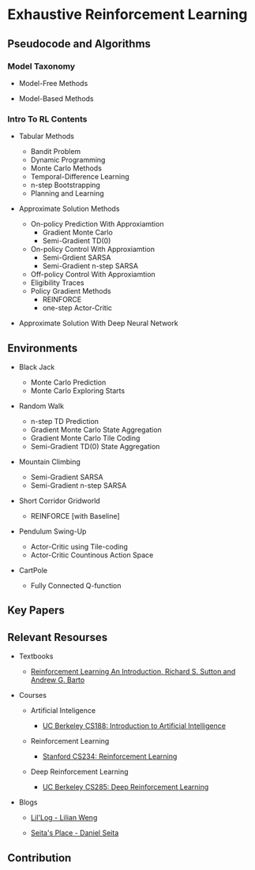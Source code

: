 # Exhaustive Reinforcement Learning

## Pseudocode and Algorithms
### Model Taxonomy
* Model-Free Methods

* Model-Based Methods

### Intro To RL Contents
* Tabular Methods
    + Bandit Problem
    + Dynamic Programming
    + Monte Carlo Methods
    + Temporal-Difference Learning
    + n-step Bootstrapping
    + Planning and Learning

* Approximate Solution Methods
    + On-policy Prediction With Approxiamtion
        - Gradient Monte Carlo
        - Semi-Gradient TD(0)
    + On-policy Control With Approxiamtion
        - Semi-Grdient SARSA
        - Semi-Gradient n-step SARSA
    + Off-policy Control  With Approxiamtion
    + Eligibility Traces
    + Policy Gradient Methods
        - REINFORCE
        - one-step Actor-Critic

* Approximate Solution With Deep Neural Network

## Environments

* Black Jack
    + Monte Carlo Prediction
    + Monte Carlo Exploring Starts

* Random Walk
    + n-step TD Prediction
    + Gradient Monte Carlo State Aggregation
    + Gradient Monte Carlo Tile Coding
    + Semi-Gradient TD(0) State Aggregation

* Mountain Climbing
    + Semi-Gradient SARSA 
    + Semi-Gradient n-step SARSA

* Short Corridor Gridworld
    + REINFORCE [with Baseline]

* Pendulum Swing-Up
    + Actor-Critic using Tile-coding
    + Actor-Critic Countinous Action Space

* CartPole
    + Fully Connected Q-function

## Key Papers

## Relevant Resourses

* Textbooks
    + [Reinforcement Learning An Introduction, Richard S. Sutton and Andrew G. Barto](http://incompleteideas.net/book/the-book.html)

* Courses
    + Artificial Inteligence
        - [UC Berkeley CS188: Introduction to Artificial Intelligence]()

    + Reinforcement Learning
        - [Stanford CS234: Reinforcement Learning](https://web.stanford.edu/class/cs234/)

    + Deep Reinforcement Learning
        - [UC Berkeley CS285: Deep Reinforcement Learning](http://rail.eecs.berkeley.edu/deeprlcourse/)

* Blogs
    + [Lil'Log - Lilian Weng](https://lilianweng.github.io/lil-log/)

    + [Seita's Place - Daniel Seita](https://danieltakeshi.github.io/archive.html)

## Contribution